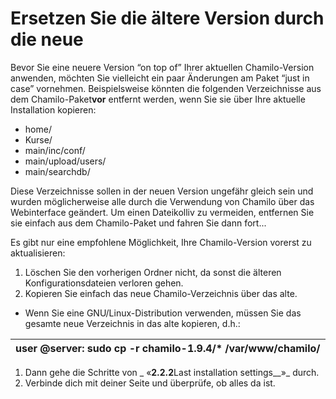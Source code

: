 # Ersetzen Sie die ältere Version durch die neue

Bevor Sie eine neuere Version “on top of” Ihrer aktuellen Chamilo-Version anwenden, möchten Sie vielleicht ein paar Änderungen am Paket “just in case” vornehmen. Beispielsweise könnten die folgenden Verzeichnisse aus dem Chamilo-Paket**vor** entfernt werden, wenn Sie sie über Ihre aktuelle Installation kopieren:

* home/
* Kurse/
* main/inc/conf/
* main/upload/users/
* main/searchdb/

Diese Verzeichnisse sollen in der neuen Version ungefähr gleich sein und wurden möglicherweise alle durch die Verwendung von Chamilo über das Webinterface geändert. Um einen Dateikolliv zu vermeiden, entfernen Sie sie einfach aus dem Chamilo-Paket und fahren Sie dann fort...

Es gibt nur eine empfohlene Möglichkeit, Ihre Chamilo-Version vorerst zu aktualisieren:

1. Löschen Sie den vorherigen Ordner nicht, da sonst die älteren Konfigurationsdateien verloren gehen.
2. Kopieren Sie einfach das neue Chamilo-Verzeichnis über das alte.
 * Wenn Sie eine GNU/Linux-Distribution verwenden, müssen Sie das gesamte neue Verzeichnis in das alte kopieren, d.h.:

| user @server: sudo cp -r chamilo-1.9.4/\* /var/www/chamilo/ |
| :--- |


1. Dann gehe die Schritte von _ «**2.2.2**Last installation settings\_\_»_ durch.
2. Verbinde dich mit deiner Seite und überprüfe, ob alles da ist.